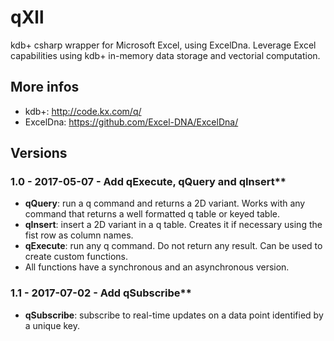 # qXll
kdb+ csharp wrapper for Microsoft Excel, using ExcelDna.
Leverage Excel capabilities using kdb+ in-memory data storage and vectorial computation.


## More infos
* kdb+: http://code.kx.com/q/
* ExcelDna: https://github.com/Excel-DNA/ExcelDna/


## Versions 

### 1.0 - 2017-05-07 - Add qExecute, qQuery and qInsert**
* **qQuery**: run a q command and returns a 2D variant. Works with any command that returns a well formatted q table or keyed table.
* **qInsert**: insert a 2D variant in a q table. Creates it if necessary using the fist row as column names.
* **qExecute**: run any q command. Do not return any result. Can be used to create custom functions.
* All  functions have a synchronous and an asynchronous version.
      
### 1.1 - 2017-07-02 - Add qSubscribe**
* **qSubscribe**: subscribe to real-time updates on a data point identified by a unique key.
      
      
